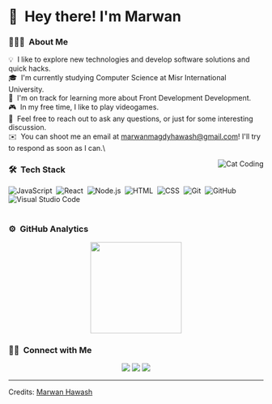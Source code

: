 <h1>👋 &nbsp;Hey there! I'm Marwan </h1>

### 👨🏻‍💻 &nbsp;About Me

💡 &nbsp;I like to explore new technologies and develop software solutions and quick hacks.\
🎓 &nbsp;I'm currently studying Computer Science at Misr International University.\
🌱 &nbsp;I'm on track for learning more about Front Development Development.\
🎮 &nbsp;In my free time, I like to play videogames.\
💬 &nbsp;Feel free to reach out to ask any questions, or just for some interesting discussion.\
✉️ &nbsp;You can shoot me an email at marwanmagdyhawash@gmail.com! I'll try to respond as soon as I can.\

<img alt="Cat Coding" src="https://media.tenor.com/y2JXkY1pXkwAAAAM/cat-computer.gif" align="right"/>

### 🛠 &nbsp;Tech Stack

![JavaScript](https://img.shields.io/badge/-JavaScript-05122A?style=flat&logo=javascript)&nbsp;
![React](https://img.shields.io/badge/-React-05122A?style=flat&logo=react)&nbsp;
![Node.js](https://img.shields.io/badge/-Node.js-05122A?style=flat&logo=node.js)&nbsp;
![HTML](https://img.shields.io/badge/-HTML-05122A?style=flat&logo=HTML5)&nbsp;
![CSS](https://img.shields.io/badge/-CSS-05122A?style=flat&logo=CSS3&logoColor=1572B6)&nbsp;
![Git](https://img.shields.io/badge/-Git-05122A?style=flat&logo=git)&nbsp;
![GitHub](https://img.shields.io/badge/-GitHub-05122A?style=flat&logo=github)&nbsp;
![Visual Studio Code](https://img.shields.io/badge/-Visual%20Studio%20Code-05122A?style=flat&logo=visual-studio-code&logoColor=007ACC)&nbsp;
<br><br>

### ⚙️ &nbsp;GitHub Analytics

<p align="center">
<a href="https://github.com/Marwan1241">
  <img height="180em" src="https://github-readme-stats-eight-theta.vercel.app/api/top-langs/?username=Marwan1241&layout=compact&langs_count=8&theme=algolia"/>
</a>
</p>

### 🤝🏻 &nbsp;Connect with Me

<p align="center">
<a href="https://www.linkedin.com/in/marwan-hawash-3aa96311a/"><img src="https://img.shields.io/badge/-Marwan%20Hawash-0077B5?style=flat&logo=Linkedin&logoColor=white"/></a>
<a href="https://www.instagram.com/marwan_magdi1241/"><img src="https://img.shields.io/badge/-@Marwan_magdi1241_-E4405F?style=flat&logo=Instagram&logoColor=white"/></a>
<a href="https://www.facebook.com/marwan.magdy.121"><img src="https://img.shields.io/badge/-@Marwan Magdy-1877F2?style=flat&logo=Facebook&logoColor=white"/></a>
</p>

-----
Credits: [Marwan Hawash](https://github.com/Marwan1241)
